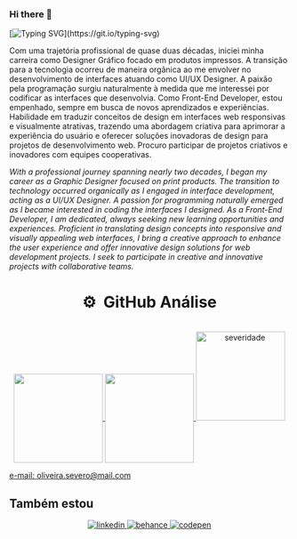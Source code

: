 ### Hi there 👋
[![Typing SVG](https://readme-typing-svg.herokuapp.com?color=%AD0DD9&width=450&lines=Ol%C3%A1%2C+meu+nome+%C3%A9+Severo!;Seja+muito+bem-vindo(a)+por+aqui.)](https://git.io/typing-svg)

Com uma trajetória profissional de quase duas décadas, iniciei minha carreira como Designer Gráfico focado em produtos impressos. A transição para a tecnologia ocorreu de maneira orgânica ao me envolver no desenvolvimento de interfaces atuando como UI/UX Designer. A paixão pela programação surgiu naturalmente à medida que me interessei por codificar as interfaces que desenvolvia. Como Front-End Developer, estou empenhado, sempre em busca de novos aprendizados e experiências. Habilidade em traduzir conceitos de design em interfaces web responsivas e visualmente atrativas, trazendo uma abordagem criativa para aprimorar a experiência do usuário e oferecer soluções inovadoras de design para projetos de desenvolvimento web. Procuro participar de projetos criativos e inovadores com equipes cooperativas.

_With a professional journey spanning nearly two decades, I began my career as a Graphic Designer focused on print products. The transition to technology occurred organically as I engaged in interface development, acting as a UI/UX Designer. A passion for programming naturally emerged as I became interested in coding the interfaces I designed. As a Front-End Developer, I am dedicated, always seeking new learning opportunities and experiences. Proficient in translating design concepts into responsive and visually appealing web interfaces, I bring a creative approach to enhance the user experience and offer innovative design solutions for web development projects. I seek to participate in creative and innovative projects with collaborative teams._


<!-- ## Github Stats  
<div>
    <img height="180em" align="right" src="https://github-readme-stats.vercel.app/api/top-langs?username=severidade&show_icons=true&locale=en&layout=compact" alt="severidade" />
    <img height="180em" src="https://github-readme-stats.vercel.app/api?username=severidade&show_icons=true&locale=en" alt="severidade" />
    <img height="180em" src="https://github-readme-streak-stats.herokuapp.com/?user=severidade&" alt="severidade" />
<div> -->
    
    
<div align="center">
    <h1> ⚙️ &nbsp;GitHub Análise </h1>
    <br>
    <a href="https://github.com/severidade">
    <img align="center" height="160rem" src="https://github-readme-stats.vercel.app/api?username=severidade&show_icons=true&theme=react&include_all_commits=true&count_private=true"/>
    <img align="center" height="160rem" src="https://github-readme-stats.vercel.app/api/top-langs/?username=severidade&layout=compact&langs_count=7&theme=react"/>
    <img height="160em" src="https://github-readme-streak-stats.herokuapp.com/?user=severidade&layout=compact&langs_count=7&theme=react" alt="severidade" />
</div>

e-mail: [oliveira.severo@mail.com](mailto:oliveira.severo@mail.com)


## Também estou 
<div align="center">
<a href="https://www.linkedin.com/in/severidade/" target="_blank">
<img src=https://img.shields.io/badge/linkedin-%231E77B5.svg?&style=for-the-badge&logo=linkedin&logoColor=white alt=linkedin style="margin-bottom: 5px;" />
</a>
<a href="https://www.behance.net/severidade" target="_blank">
<img src=https://img.shields.io/badge/behance-%23191919.svg?&style=for-the-badge&logo=behance&logoColor=white alt=behance style="margin-bottom: 5px;" />
</a>
<a href="https://codepen.io/severidade" target="_blank">
<img src=https://img.shields.io/badge/codepen-%23131417.svg?&style=for-the-badge&logo=codepen&logoColor=white alt=codepen style="margin-bottom: 5px;" />
</a>  
</div>



<!--
**severidade/severidade** is a ✨ _special_ ✨ repository because its `README.md` (this file) appears on your GitHub profile.

<div align="center">
  <a href="https://github.com/severidade">
  <img height="180em" src="https://github-readme-stats.vercel.app/api?username=vitoriacst&show_icons=true&theme=tokyonight&include_all_commits=true&count_private=true"/>
  <img height="180em" src="https://github-readme-stats.vercel.app/api/top-langs/?username=vitoriacst&layout=compact&langs_count=7&theme=tokyonight"/>
<p align="center" ><img src="https://github-readme-streak-stats.herokuapp.com/?user=vitoriacst&theme=tokyonight" alt="vitoriacst" /></p>
</div>
  

<br/>  

Here are some ideas to get you started:

- 🔭 I’m currently working on ...
- 🌱 I’m currently learning ...
- 👯 I’m looking to collaborate on ...
- 🤔 I’m looking for help with ...
- 💬 Ask me about ...
- 📫 How to reach me: ...
- 😄 Pronouns: ...
- ⚡ Fun fact: ...
-->
